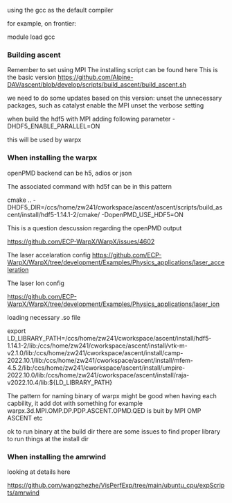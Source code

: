 
using the gcc as the default compiler

for example, on frontier:

module load gcc

### Building ascent

Remember to set using MPI
The installing script can be found here
This is the basic version
https://github.com/Alpine-DAV/ascent/blob/develop/scripts/build_ascent/build_ascent.sh

we need to do some updates based on this version:
unset the unnecessary packages, such as catalyst
enable the MPI
unset the verbose setting

when build the hdf5 with MPI
adding following parameter
-DHDF5_ENABLE_PARALLEL=ON

this will be used by warpx

### When installing the warpx

openPMD backend can be h5, adios or json

The associated command with hd5f can be in this pattern

cmake .. -DHDF5_DIR=/ccs/home/zw241/cworkspace/ascent/ascent/scripts/build_ascent/install/hdf5-1.14.1-2/cmake/ -DopenPMD_USE_HDF5=ON

This is a question descussion regarding the openPMD output

https://github.com/ECP-WarpX/WarpX/issues/4602


The laser accelaration config
https://github.com/ECP-WarpX/WarpX/tree/development/Examples/Physics_applications/laser_acceleration


The laser Ion config

https://github.com/ECP-WarpX/WarpX/tree/development/Examples/Physics_applications/laser_ion

loading necessary .so file

export LD_LIBRARY_PATH=/ccs/home/zw241/cworkspace/ascent/install/hdf5-1.14.1-2/lib:/ccs/home/zw241/cworkspace/ascent/install/vtk-m-v2.1.0/lib:/ccs/home/zw241/cworkspace/ascent/install/camp-2022.10.1/lib:/ccs/home/zw241/cworkspace/ascent/install/mfem-4.5.2/lib:/ccs/home/zw241/cworkspace/ascent/install/umpire-2022.10.0/lib:/ccs/home/zw241/cworkspace/ascent/install/raja-v2022.10.4/lib:${LD_LIBRARY_PATH}

The pattern for naming binary of warpx might be good
when having each capbility, it add dot with something
for example
warpx.3d.MPI.OMP.DP.PDP.ASCENT.OPMD.QED
is buit by MPI OMP ASCENT etc

ok to run binary at the build dir
there are some issues to find proper library to run things at the install dir

### When installing the amrwind

looking at details here

https://github.com/wangzhezhe/VisPerfExp/tree/main/ubuntu_cpu/expScripts/amrwind